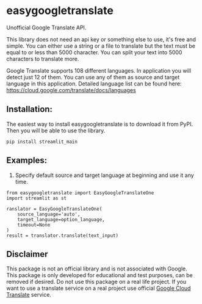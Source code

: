 # easygoogletranslate
        
Unofficial Google Translate API. 

This library does not need an api key or something else to use, it's free and simple.
You can either use a string or a file to translate but the text must be equal to or less than 5000 character. 
You can split your text into 5000 characters to translate more.

Google Translate supports 108 different languages. In application you will detect just 12 of them.
You can use any of them as source and target language in this application.
Detailed language list can be found here:  https://cloud.google.com/translate/docs/languages


## Installation:
The easiest way to install easygoogletranslate is to download it from PyPI. Then you will be able to use the library.

```
pip install streamlit_main

```


## Examples:
1. Specify default source and target language at beginning and use it any time.
```
from easygoogletranslate import EasyGoogleTranslateOne
import streamlit as st

ranslator = EasyGoogleTranslateOne(
    source_language='auto',
    target_language=option_language,
    timeout=None
)
result = translator.translate(text_input)
```

## Disclaimer
This package is not an official library and is not associated with Google. This package is only developed for educational and test purposes, can be removed if desired. Do not use this package on a real life project. If you want to use a translate service on a real project use official [Google Cloud Translate](https://cloud.google.com/translate/) service.